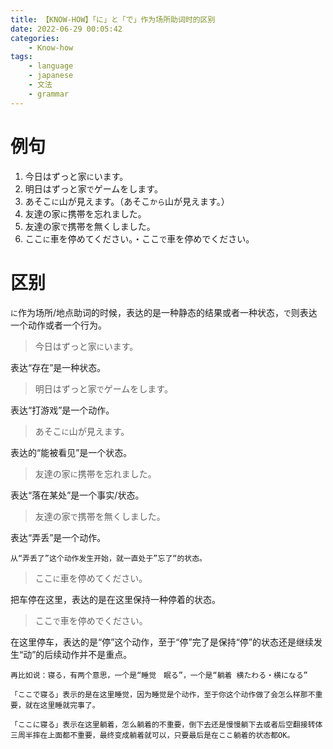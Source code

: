 ```yaml
---
title: 【KNOW-HOW】「に」と「で」作为场所助词时的区别
date: 2022-06-29 00:05:42
categories:
    - Know-how
tags:
    - language
    - japanese
    - 文法
    - grammar
---
```

# 例句
1. 今日はずっと家`に`います。
2. 明日はずっと家`で`ゲームをします。
3. あそこ`に`山が見えます。（あそこ`から`山が見えます。）
4. 友達の家`に`携帯を忘れました。
5. 友達の家`で`携帯を無くしました。
6. ここ`に`車を停めてください。・ここ`で`車を停めでください。

# 区别
`に`作为场所/地点助词的时候，表达的是一种静态的结果或者一种状态，`で`则表达一个动作或者一个行为。

> 今日はずっと家`に`います。

表达“存在”是一种状态。

> 明日はずっと家`で`ゲームをします。

表达“打游戏”是一个动作。

> あそこ`に`山が見えます。

表达的“能被看见”是一个状态。

> 友達の家`に`携帯を忘れました。

表达“落在某处”是一个事实/状态。

> 友達の家`で`携帯を無くしました。

表达“弄丢”是一个动作。

`从“弄丢了”这个动作发生开始，就一直处于”忘了“的状态。`

> ここ`に`車を停めてください。

把车停在这里，表达的是在这里保持一种停着的状态。

> ここ`で`車を停めでください。

在这里停车，表达的是“停”这个动作，至于“停”完了是保持“停”的状态还是继续发生“动”的后续动作并不是重点。

```text
再比如说：寝る，有两个意思，一个是“睡觉　眠る”，一个是“躺着 横たわる・横になる”

「ここで寝る」表示的是在这里睡觉，因为睡觉是个动作，至于你这个动作做了会怎么样那不重要，就在这里睡就完事了。

「ここに寝る」表示在这里躺着，怎么躺着的不重要，倒下去还是慢慢躺下去或者后空翻接转体三周半摔在上面都不重要，最终变成躺着就可以，只要最后是在ここ躺着的状态都OK。
```
